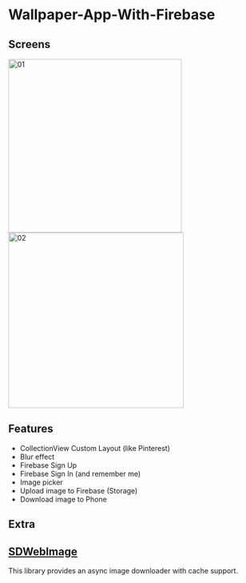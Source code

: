 # Wallpaper-App-With-Firebase

## Screens
<img width="347" alt="01" src="https://user-images.githubusercontent.com/42274054/193635257-4034489c-8799-4e6e-b294-4f8624c5ca9c.png">
<img width="351" alt="02" src="https://user-images.githubusercontent.com/42274054/193635267-b7488b44-9033-4a8f-87ae-37bc34d271f5.png">

## Features
- CollectionView Custom Layout (like Pinterest)
- Blur effect
- Firebase Sign Up
- Firebase Sign In (and remember me)
- Image picker
- Upload image to Firebase (Storage)
- Download image to Phone

## Extra
## [SDWebImage](https://github.com/SDWebImage/SDWebImage)
This library provides an async image downloader with cache support. 
